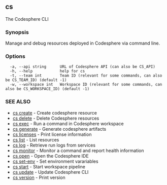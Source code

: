 ## cs

The Codesphere CLI

### Synopsis

Manage and debug resources deployed in Codesphere via command line.

### Options

```
  -a, --api string      URL of Codesphere API (can also be CS_API)
  -h, --help            help for cs
  -t, --team int        Team ID (relevant for some commands, can also be CS_TEAM_ID) (default -1)
  -w, --workspace int   Workspace ID (relevant for some commands, can also be CS_WORKSPACE_ID) (default -1)
```

### SEE ALSO

* [cs create](cs_create.md)	 - Create codesphere resource
* [cs delete](cs_delete.md)	 - Delete Codesphere resources
* [cs exec](cs_exec.md)	 - Run a command in Codesphere workspace
* [cs generate](cs_generate.md)	 - Generate codesphere artifacts
* [cs licenses](cs_licenses.md)	 - Print license information
* [cs list](cs_list.md)	 - List resources
* [cs log](cs_log.md)	 - Retrieve run logs from services
* [cs monitor](cs_monitor.md)	 - Monitor a command and report health information
* [cs open](cs_open.md)	 - Open the Codesphere IDE
* [cs set-env](cs_set-env.md)	 - Set environment varariables
* [cs start](cs_start.md)	 - Start workspace pipeline
* [cs update](cs_update.md)	 - Update Codesphere CLI
* [cs version](cs_version.md)	 - Print version

